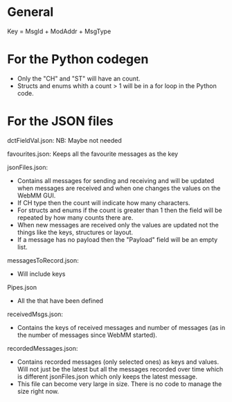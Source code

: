 
# General

Key = MsgId + ModAddr + MsgType


# For the Python codegen

* Only the "CH" and "ST" will have an count.
* Structs and enums whith a count > 1 will be in a for loop in the Python code.


# For the JSON files

dctFieldVal.json:  NB: Maybe not needed

favourites.json: Keeps all the favourite messages as the key

jsonFiles.json: 
* Contains all messages for sending and receiving and will be updated when messages are received and when one changes the values on the WebMM GUI.
* If CH type then the count will indicate how many characters.
* For structs and enums if the count is greater than 1 then the field will be repeated by how many counts there are.
* When new messages are received only the values are updated not the things like the keys, structures or layout.
* If a message has no payload then the "Payload" field will be an empty list.

messagesToRecord.json:
* Will include keys


Pipes.json
* All the that have been defined

receivedMsgs.json:
* Contains the keys of received messages and number of messages (as in the number of messages since WebMM started).

recordedMessages.json:
* Contains recorded messages (only selected ones) as keys and values. Will not just be the latest but all the messages recorded over time which is different jsonFiles.json which only keeps the latest message.
* This file can become very large in size. There is no code to manage the size right now. 